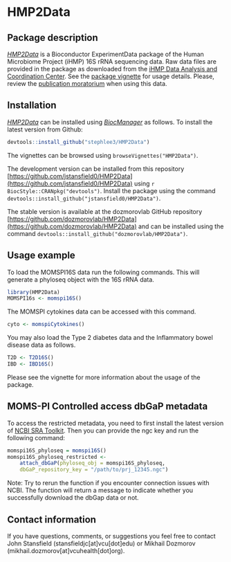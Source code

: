 # HMP2Data

## Package description

*[HMP2Data](http://bioconductor.org/packages/HMP2Data)* is a Bioconductor
ExperimentData package of the Human Microbiome Project (iHMP) 16S rRNA sequencing
data. Raw data files are provided in the package as downloaded from the
[iHMP Data Analysis and Coordination Center](https://hmpdacc.org/ihmp/).
See the [package vignette](vignettes/hmp2data.Rmd) for usage details. 
Please, review the [publication moratorium](https://hmpdacc.org/ihmp/overview/datapolicy.php) when using this data.

## Installation

*[HMP2Data](http://bioconductor.org/packages/HMP2Data)* can be installed
using *[BiocManager](https://cran.r-project.org/package=BiocManager)* as
follows. To install the latest version from Github:

```r
devtools::install_github("stephlee3/HMP2Data")
```

The vignettes can be browsed using `browseVignettes("HMP2Data")`.

The development version can be installed from this repository [https://github.com/jstansfield0/HMP2Data](https://github.com/jstansfield0/HMP2Data) using `r BiocStyle::CRANpkg("devtools")`. Install the package using the command `devtools::install_github("jstansfield0/HMP2Data")`.

The stable version is available at the dozmorovlab GitHub repository [https://github.com/dozmorovlab/HMP2Data](https://github.com/dozmorovlab/HMP2Data) and can be installed using the command `devtools::install_github("dozmorovlab/HMP2Data")`.


## Usage example

To load the MOMSPI16S data run the following commands. This will generate a phyloseq object with the 16S rRNA data. 

```r
library(HMP2Data)
MOMSPI16s <- momspi16S()
```

The MOMSPI cytokines data can be accessed with this command.

```r
cyto <- momspiCytokines()
```

You may also load the Type 2 diabetes data and the Inflammatory bowel disease data as follows.

```r
T2D <- T2D16S()
IBD <- IBD16S()
```

Please see the vignette for more information about the usage of the package.

## MOMS-PI Controlled access dbGaP metadata 

To access the restricted metadata, you need to first install the latest version of [NCBI SRA Toolkit](https://github.com/ncbi/sra-tools/wiki/01.-Downloading-SRA-Toolkit). Then you can provide the ngc key and run the following command:

```r
momspi16S_phyloseq = momspi16S()
momspi16S_phyloseq_restricted <-
    attach_dbGaP(phyloseq_obj = momspi16S_phyloseq,
    dbGaP_repository_key = "/path/to/prj_12345.ngc")
```
Note: Try to rerun the function if you encounter connection issues with NCBI. The function will return a message to indicate whether you successfully download the dbGap data or not.   


## Contact information

If you have questions, comments, or suggestions you feel free to contact John Stansfield (stansfieldjc[at]vcu[dot]edu) or Mikhail Dozmorov (mikhail.dozmorov[at]vcuhealth[dot]org).
